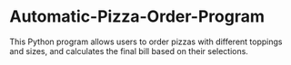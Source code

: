 # Automatic-Pizza-Order-Program
This Python program allows users to order pizzas with different toppings and sizes, and calculates the final bill based on their selections.
